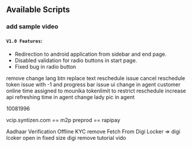 ## Available Scripts

### add sample video 
#### `V1.0 Features`:
 - Redirection to android application from sidebar and end page.
 - Disabled validation for radio buttons in start page.
 - Fixed bug in radio button






remove change lang btn
replace text
reschedule issue
cancel reschedule token issue with -1 and progress bar issue
ui change in agent customer online time assigned to mounika
tokenlimit to restrict reschedule
increase api refreshing time in agent
change lady pic in agent


10081996 



vcip.syntizen.com == m2p 
preprod == rapipay

Aadhaar Verification Offline KYC remove 
Fetch From Digi Locker => digi lcoker
open in fixed size digi
remove tutorial vido